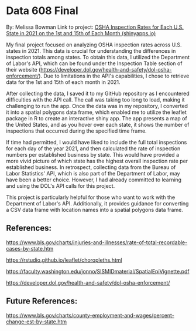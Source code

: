 # Data 608 Final
By: Melissa Bowman
Link to project: [OSHA Inspection Rates for Each U.S. State in 2021 on the 1st and 15th of Each Month (shinyapps.io)](https://melissabowman2424.shinyapps.io/Code/)

My final project focused on analyzing OSHA inspection rates across U.S. states in 2021. This data is crucial for understanding the differences in inspection totals among states. To obtain this data, I utilized the Department of Labor's API, which can be found under the Inspection Table section of their website (https://developer.dol.gov/health-and-safety/dol-osha-enforcement/). Due to limitations in the API's capabilities, I chose to retrieve data for the 1st and 15th of each month in 2021.

After collecting the data, I saved it to my GitHub repository as I encountered difficulties with the API call. The call was taking too long to load, making it challenging to run the app. Once the data was in my repository, I converted it into a spatial polygons data frame, which enabled me to utilize the leaflet package in R to create an interactive shiny app. The app presents a map of the United States, and as you hover over each state, it shows the number of inspections that occurred during the specified time frame.

If time had permitted, I would have liked to include the full total inspections for each day of the year 2021, and then calculated the rate of inspection numbers per established business by state. This would have provided a more vivid picture of which state has the highest overall inspection rate per established business. In retrospect, collecting data from the Bureau of Labor Statistics' API, which is also part of the Department of Labor, may have been a better choice. However, I had already committed to learning and using the DOL's API calls for this project.

This project is particularly helpful for those who want to work with the Department of Labor's API. Additionally, it provides guidance for converting a CSV data frame with location names into a spatial polygons data frame.

## References: 
https://www.bls.gov/charts/injuries-and-illnesses/rate-of-total-recordable-cases-by-state.htm

https://rstudio.github.io/leaflet/choropleths.html

https://faculty.washington.edu/jonno/SISMIDmaterial/SpatialEpiVignette.pdf

https://developer.dol.gov/health-and-safety/dol-osha-enforcement/

## Future References: 

https://www.bls.gov/charts/county-employment-and-wages/percent-change-est-by-state.htm
